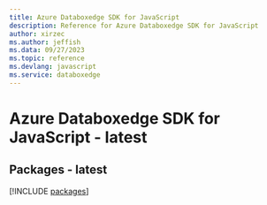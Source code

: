 ```yaml
---
title: Azure Databoxedge SDK for JavaScript
description: Reference for Azure Databoxedge SDK for JavaScript
author: xirzec
ms.author: jeffish
ms.data: 09/27/2023
ms.topic: reference
ms.devlang: javascript
ms.service: databoxedge
---
```

# Azure Databoxedge SDK for JavaScript - latest
## Packages - latest
[!INCLUDE [packages](databoxedge-index.md)]